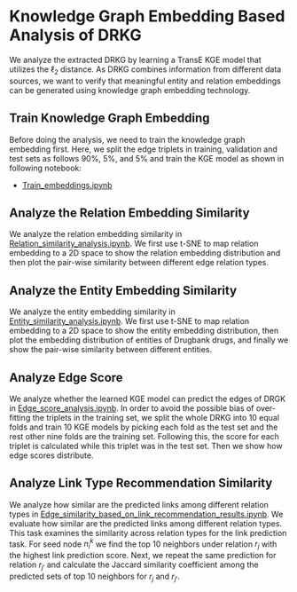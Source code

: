# Knowledge Graph Embedding Based Analysis of DRKG
We analyze the extracted DRKG by learning a TransE KGE model that utilizes the $\ell_2$ distance. As DRKG combines information from different data sources, we want to verify that meaningful entity and relation embeddings can be generated using knowledge graph embedding technology.

## Train Knowledge Graph Embedding
Before doing the analysis, we need to train the knowledge graph embedding first. Here, we split the edge triplets in training, validation and test sets as follows 90%, 5%, and 5% and train the KGE model as shown in following notebook:

 - [Train_embeddings.ipynb](Train_embeddings.ipynb)
 
## Analyze the Relation Embedding Similarity
We analyze the relation embedding similarity in [Relation_similarity_analysis.ipynb](Relation_similarity_analysis.ipynb). We first use t-SNE to map relation embedding to a 2D space to show the relation embedding distribution and then plot the pair-wise similarity between different edge relation types.

## Analyze the Entity Embedding Similarity
We analyze the entity embedding similarity in [Entity_similarity_analysis.ipynb](Entity_similarity_analysis.ipynb). We first use t-SNE to map relation embedding to a 2D space to show the entity embedding distribution, then plot the embedding distribution of entities of Drugbank drugs, and finally we show the pair-wise similarity between different entities.

## Analyze Edge Score
We analyze whether the learned KGE model can predict the edges of DRGK in [Edge_score_analysis.ipynb](Edge_score_analysis.ipynb). In order to avoid the possible bias of over-fitting the triplets in the training set, we split the whole DRKG into 10 equal folds and train 10 KGE models by picking each fold as the test set and the rest other nine folds are the training set. Following this, the score for each triplet is calculated while this triplet was in the test set. Then we show how edge scores distribute.

## Analyze Link Type Recommendation Similarity
We analyze how similar are the predicted links among different relation types in [Edge_similarity_based_on_link_recommendation_results.ipynb](Edge_similarity_based_on_link_recommendation_results.ipynb). We evaluate how similar are the predicted links among different relation types. This task examines the similarity across relation types for the link prediction task. For seed node $n^{k}_i$ we find the top 10 neighbors under relation $r_j$ with the highest link prediction score. Next, we repeat the same prediction for relation $r_{j'}$ and calculate the Jaccard similarity coefficient among the predicted sets of top 10 neighbors for $r_j$ and $r_{j'}$.